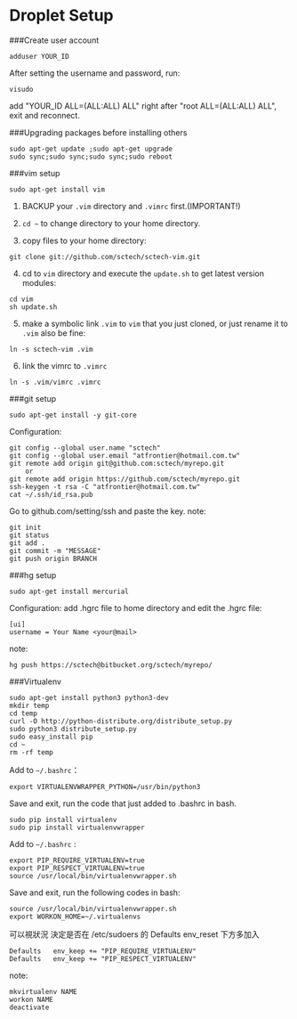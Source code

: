 Droplet Setup
==========

###Create user account
```
adduser YOUR_ID
```
After setting the username and password, run:
```
visudo
```
add "YOUR_ID     ALL=(ALL:ALL) ALL" right after "root     ALL=(ALL:ALL) ALL", exit and reconnect.

###Upgrading packages before installing others
```
sudo apt-get update ;sudo apt-get upgrade
sudo sync;sudo sync;sudo sync;sudo reboot
```
###vim setup
```
sudo apt-get install vim
```
1. BACKUP your `.vim` directory and `.vimrc` first.(IMPORTANT!)

2. `cd ~` to change directory to your home directory.

3. copy files to your home directory:
```
git clone git://github.com/sctech/sctech-vim.git
```
4. cd to `vim` directory and execute the `update.sh` to get latest version modules:
```
cd vim
sh update.sh
```
5. make a symbolic link `.vim` to `vim` that you just cloned, or just rename it to `.vim` also be fine:
```
ln -s sctech-vim .vim
```
6. link the vimrc to `.vimrc`
```
ln -s .vim/vimrc .vimrc
```

###git setup
```
sudo apt-get install -y git-core
```
Configuration:
```
git config --global user.name "sctech"
git config --global user.email "atfrontier@hotmail.com.tw"
git remote add origin git@github.com:sctech/myrepo.git
    or
git remote add origin https://github.com/sctech/myrepo.git
ssh-keygen -t rsa -C "atfrontier@hotmail.com.tw"
cat ~/.ssh/id_rsa.pub
```
Go to github.com/setting/ssh and paste the key.
note:
```
git init
git status
git add .
git commit -m "MESSAGE"
git push origin BRANCH
```

###hg setup
```
sudo apt-get install mercurial
```
Configuration: add .hgrc file to home directory and edit the .hgrc file:
```
[ui]
username = Your Name <your@mail>
```
note:
```
hg push https://sctech@bitbucket.org/sctech/myrepo/
```

###Virtualenv
```
sudo apt-get install python3 python3-dev
mkdir temp
cd temp
curl -O http://python-distribute.org/distribute_setup.py
sudo python3 distribute_setup.py
sudo easy_install pip
cd ~
rm -rf temp
```

Add to `~/.bashrc`：
```
export VIRTUALENVWRAPPER_PYTHON=/usr/bin/python3
```

Save and exit, run the code that just added to .bashrc in bash.
```
sudo pip install virtualenv
sudo pip install virtualenvwrapper
```

Add to `~/.bashrc` :
```
export PIP_REQUIRE_VIRTUALENV=true
export PIP_RESPECT_VIRTUALENV=true
source /usr/local/bin/virtualenvwrapper.sh
```

Save and exit, run the following codes in bash:
```
source /usr/local/bin/virtualenvwrapper.sh
export WORKON_HOME=~/.virtualenvs
```

可以視狀況 決定是否在 /etc/sudoers 的 Defaults   env_reset 下方多加入
```
Defaults   env_keep += "PIP_REQUIRE_VIRTUALENV"
Defaults   env_keep += "PIP_RESPECT_VIRTUALENV"
```
note:
```
mkvirtualenv NAME
workon NAME
deactivate
```
